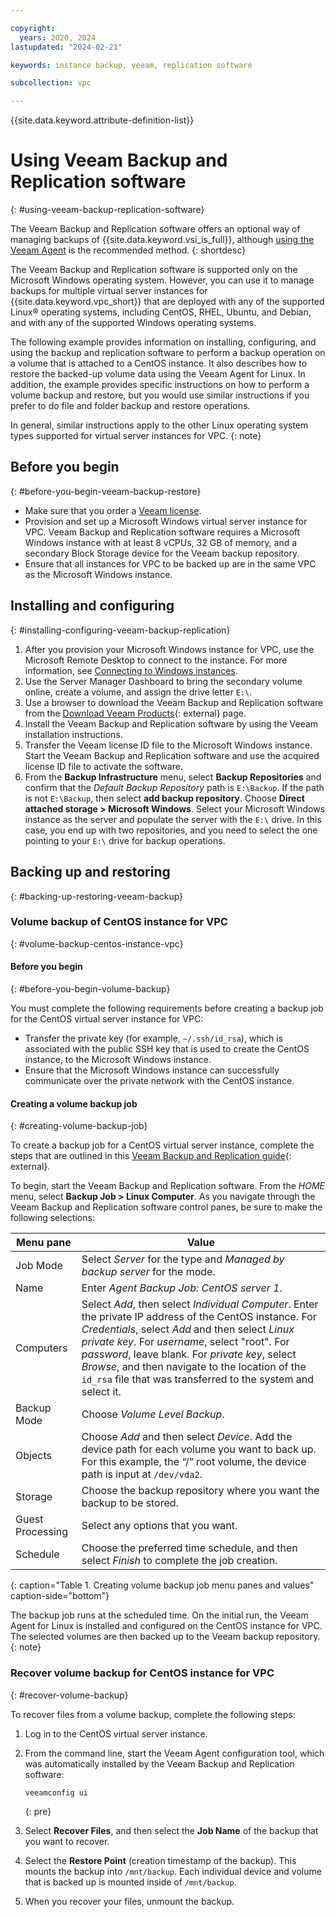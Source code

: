 ```yaml
---

copyright:
  years: 2020, 2024
lastupdated: "2024-02-21"

keywords: instance backup, veeam, replication software

subcollection: vpc

---
```


{{site.data.keyword.attribute-definition-list}}

# Using Veeam Backup and Replication software
{: #using-veeam-backup-replication-software}

The Veeam Backup and Replication software offers an optional way of managing backups of {{site.data.keyword.vsi_is_full}}, although [using the Veeam Agent](/docs/vpc?topic=vpc-using-veeam-agent) is the recommended method.
{: shortdesc}

The Veeam Backup and Replication software is supported only on the Microsoft Windows operating system. However, you can use it to manage backups for multiple virtual server instances for {{site.data.keyword.vpc_short}} that are deployed with any of the supported Linux&reg; operating systems, including CentOS, RHEL, Ubuntu, and Debian, and with any of the supported Windows operating systems.

The following example provides information on installing, configuring, and using the backup and replication software to perform a backup operation on a volume that is attached to a CentOS instance. It also describes how to restore the backed-up volume data using the Veeam Agent for Linux. In addition, the example provides specific instructions on how to perform a volume backup and restore, but you would use similar instructions if you prefer to do file and folder backup and restore operations.

In general, similar instructions apply to the other Linux operating system types supported for virtual server instances for VPC.
{: note}

## Before you begin
{: #before-you-begin-veeam-backup-restore}

* Make sure that you order a [Veeam license](/docs/vpc?topic=vpc-ordering-veeam-licenses).
* Provision and set up a Microsoft Windows virtual server instance for VPC. Veeam Backup and Replication software requires a Microsoft Windows instance with at least 8 vCPUs, 32 GB of memory, and a secondary Block Storage device for the Veeam backup repository.
* Ensure that all instances for VPC to be backed up are in the same VPC as the Microsoft Windows instance.

## Installing and configuring
{: #installing-configuring-veeam-backup-replication}

1. After you provision your Microsoft Windows instance for VPC, use the Microsoft Remote Desktop to connect to the instance. For more information, see [Connecting to Windows instances](/docs/vpc?topic=vpc-vsi_is_connecting_windows).
2. Use the Server Manager Dashboard to bring the secondary volume online, create a volume, and assign the drive letter `E:\`.
3. Use a browser to download the Veeam Backup and Replication software from the [Download Veeam Products](https://www.veeam.com/downloads.html){: external} page.
4. Install the Veeam Backup and Replication software by using the Veeam installation instructions.
5. Transfer the Veeam license ID file to the Microsoft Windows instance. Start the Veeam Backup and Replication software and use the acquired license ID file to activate the software.
6. From the **Backup Infrastructure** menu, select **Backup Repositories** and confirm that the _Default Backup Repository_ path is `E:\Backup`. If the path is not `E:\Backup`, then select **add backup repository**. Choose **Direct attached storage > Microsoft Windows**. Select your Microsoft Windows instance as the server and populate the server with the `E:\` drive. In this case, you end up with two repositories, and you need to select the one pointing to your `E:\` drive for backup operations.

## Backing up and restoring
{: #backing-up-restoring-veeam-backup}

### Volume backup of CentOS instance for VPC
{: #volume-backup-centos-instance-vpc}

#### Before you begin
{: #before-you-begin-volume-backup}

You must complete the following requirements before creating a backup job for the CentOS virtual server instance for VPC:

* Transfer the private key (for example, `~/.ssh/id_rsa`), which is associated with the public SSH key that is used to create the CentOS instance, to the Microsoft Windows instance.
* Ensure that the Microsoft Windows instance can successfully communicate over the private network with the CentOS instance.

#### Creating a volume backup job
{: #creating-volume-backup-job}

To create a backup job for a CentOS virtual server instance, complete the steps that are outlined in this [Veeam Backup and Replication guide](https://helpcenter.veeam.com/archive/backup/100/agents/agent_job_create_linux.html){: external}.

To begin, start the Veeam Backup and Replication software. From the _HOME_ menu, select **Backup Job > Linux Computer**. As you navigate through the Veeam Backup and Replication software control panes, be sure to make the following selections:

Menu pane | Value
--- | ---
Job Mode | Select _Server_ for the type and _Managed by backup server_ for the mode.
Name | Enter _Agent Backup Job: CentOS server 1_.
Computers | Select _Add_, then select _Individual Computer_. Enter the private IP address of the CentOS instance. For _Credentials_, select _Add_ and then select _Linux private key_. For _username_, select "root". For _password_, leave blank. For _private key_, select _Browse_, and then navigate to the location of the `id_rsa` file that was transferred to the system and select it.
Backup Mode | Choose _Volume Level Backup_.
Objects | Choose _Add_ and then select _Device_. Add the device path for each volume you want to back up. For this example, the “/” root volume, the device path is input at `/dev/vda2`.
Storage | Choose the backup repository where you want the backup to be stored.
Guest Processing | Select any options that you want.
Schedule | Choose the preferred time schedule, and then select _Finish_ to complete the job creation.
{: caption="Table 1. Creating volume backup job menu panes and values" caption-side="bottom"}

The backup job runs at the scheduled time.  On the initial run, the Veeam Agent for Linux is installed and configured on the CentOS instance for VPC. The selected volumes are then backed up to the Veeam backup repository.
{: note}

### Recover volume backup for CentOS instance for VPC
{: #recover-volume-backup}

To recover files from a volume backup, complete the following steps:

1. Log in to the CentOS virtual server instance.
2. From the command line, start the Veeam Agent configuration tool, which was automatically installed by the Veeam Backup and Replication software:

   ```sh
   veeamconfig ui
   ```
   {: pre}

3. Select **Recover Files**, and then select the **Job Name** of the backup that you want to recover.
4. Select the **Restore Point** (creation timestamp of the backup). This mounts the backup into `/mnt/backup`. Each individual device and volume that is backed up is mounted inside of `/mnt/backup`.
5. When you recover your files, unmount the backup.
